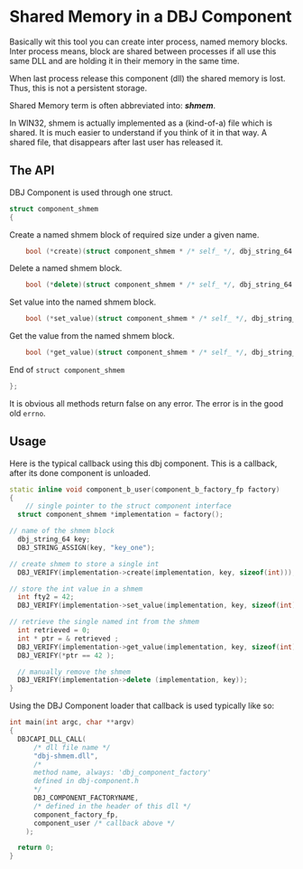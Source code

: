 # Shared Memory in a DBJ Component

Basically wit this tool you can create inter process, named memory blocks. Inter process means, block are shared between processes if all use this same DLL and are holding it in their memory in the same time.

When last process release this component (dll) the shared memory is lost. Thus, this is not a persistent storage.

Shared Memory term is often abbreviated into: ***shmem***.

In WIN32, shmem is actually implemented as a (kind-of-a) file which is shared. It is much easier to understand if you think of it in that way. A shared file, that disappears after last user has released it.

## The API

DBJ Component is used through one struct.
```cpp
struct component_shmem
{
```
Create a named shmem block of required size under a given name.
```cpp
    bool (*create)(struct component_shmem * /* self_ */, dbj_string_64 /* key_ */, unsigned /*size*/ );
```
Delete a named shmem block.
```cpp    
    bool (*delete)(struct component_shmem * /* self_ */, dbj_string_64 /* key_ */ );
```
Set value into the named shmem block.
```cpp
    bool (*set_value)(struct component_shmem * /* self_ */, dbj_string_64 /* key_ */, unsigned /* size */, void  * /* value */ );
```
Get the value from the named shmem block.
```cpp    
    bool (*get_value)(struct component_shmem * /* self_ */, dbj_string_64 /* key_ */, unsigned /* size */, void ** /* value */ );
```
End of `struct component_shmem`
```cpp    
};
```
It is obvious all methods return false on any error. The error is in the good old `errno`.
## Usage
Here is the typical callback using this dbj component. This is a callback, after its done component is unloaded.

```cpp
static inline void component_b_user(component_b_factory_fp factory)
{
    // single pointer to the struct component interface
  struct component_shmem *implementation = factory();

// name of the shmem block
  dbj_string_64 key;
  DBJ_STRING_ASSIGN(key, "key_one");

// create shmem to store a single int
  DBJ_VERIFY(implementation->create(implementation, key, sizeof(int)));

// store the int value in a shmem
  int fty2 = 42;
  DBJ_VERIFY(implementation->set_value(implementation, key, sizeof(int), &fty2));

// retrieve the single named int from the shmem  
  int retrieved = 0;
  int * ptr = & retrieved ;
  DBJ_VERIFY(implementation->get_value(implementation, key, sizeof(int), (void **)&ptr));
  DBJ_VERIFY(*ptr == 42 );

  // manually remove the shmem
  DBJ_VERIFY(implementation->delete (implementation, key));
}
```
Using the DBJ Component loader that callback is used typically like so:
```cpp
int main(int argc, char **argv)
{
  DBJCAPI_DLL_CALL(
      /* dll file name */
      "dbj-shmem.dll", 
      /* 
      method name, always: 'dbj_component_factory' 
      defined in dbj-component.h
      */
      DBJ_COMPONENT_FACTORYNAME, 
      /* defined in the header of this dll */
      component_factory_fp, 
      component_user /* callback above */
    );

  return 0;
}
```